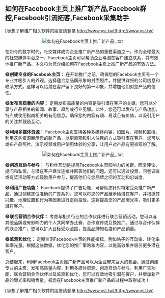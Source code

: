 ## **如何在Facebook主页上推广新产品,Facebook群控,Facebook引流拓客,Facebook采集助手**

[😍想了解推广相关软件的朋友请登录 http://www.vst.tw](http://www.vst.tw)

 <center><img src="https://vst.tw/MP4/tuiguang/png/4.png" alt="如何在Facebook主页上推广新产品_.txt"></center>

在如今的数字时代，社交媒体成为企业推广新产品的重要渠道之一。作为全球最大的社交媒体平台之一，Facebook主页可以帮助企业与潜在客户建立联系，并有效地推广新产品。本文将为您介绍如何在Facebook主页上推广新产品的有效方法。

**😄创建专业的Facebook主页：**
在开始推广之前，确保您的Facebook主页有一个专业并吸引人的外观。选择适合您品牌形象的封面照片，并提供详细的公司信息和联系方式。这样可以给潜在客户留下良好的第一印象，并增加他们对您产品的信任。

**😄发布高质量的内容：**
定期发布高质量的内容是吸引潜在客户的关键。您可以分享与产品相关的新闻、故事、趋势或行业见解。此外，您还可以发布与产品功能、特点或使用指南相关的有用信息。确保您的内容有趣、易读且有价值，以吸引用户的关注并鼓励互动。

**😄利用多媒体资源：**
Facebook主页支持各种多媒体内容，如图片、视频和直播。利用这些资源展示您的新产品，以更直观和引人注目的方式吸引潜在客户。您可以发布产品照片、演示视频或用户使用体验的分享，让用户对产品有更直观的了解。

 <center><img src="https://vst.tw/MP4/tuiguang/png/6.png" alt="如何在Facebook主页上推广新产品_.txt"></center>

**😄创造互动与参与：**
与粉丝互动是提高Facebook主页影响力的关键。回复评论、提问和私信，与潜在客户建立连接并回答他们的问题。还可以通过投票、问卷调查或有奖活动等方式鼓励用户参与，提高他们与您品牌之间的互动和忠诚度。

**😄利用广告功能：**
Facebook提供了广告功能，可帮助您针对特定受众推广新产品。通过创建定位准确的广告系列，您可以将您的产品展示给潜在客户，并根据其兴趣、地理位置和行为等因素进行定向投放。这将提高您的产品曝光率，吸引更多潜在客户。

**😄联合营销合作伙伴：**
考虑与相关行业的合作伙伴进行联合营销活动。您可以与其他品牌或有影响力的个人共同举办比赛、合作宣传或互换推广。通过与合作伙伴的联合推广，您可以扩大目标受众范围，提高品牌知名度和产品销量。

**😄监测和优化：**
定期监测Facebook主页的性能指标，例如帖子的互动率、转化率和曝光量。根据这些数据，优化您的推广策略和内容，以提高效果并吸引更多潜在客户。

总结起来，利用Facebook主页推广新产品可以为企业带来巨大的机会。通过创建专业的主页、发布高质量内容、利用多媒体资源、创造互动与参与、利用广告功能、联合营销合作伙伴以及监测和优化，您可以有效地吸引潜在客户，并增加新产品的曝光率和销售量。祝您在Facebook主页推广新产品的过程中取得成功！

[😍想了解推广相关软件的朋友请登录 http://www.vst.tw](http://www.vst.tw)



